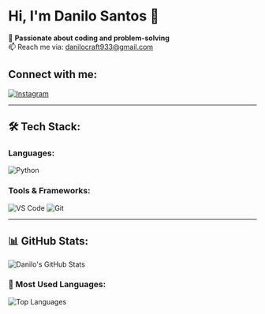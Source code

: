 # Hi, I'm Danilo Santos 👋

🔧 **Passionate about coding and problem-solving**  
📫 Reach me via: [danilocraft933@gmail.com](mailto:danilocraft933@gmail.com)

## Connect with me:
[![Instagram](https://img.shields.io/badge/-Instagram-E4405F?style=flat-square&logo=instagram&logoColor=white)](https://www.instagram.com/danilosmoura_)

---

## 🛠️ Tech Stack:
### Languages:
![Python](https://img.shields.io/badge/-Python-3776AB?style=flat-square&logo=python&logoColor=white)

### Tools & Frameworks:
![VS Code](https://img.shields.io/badge/-VS%20Code-007ACC?style=flat-square&logo=visual-studio-code&logoColor=white)
![Git](https://img.shields.io/badge/-Git-F05032?style=flat-square&logo=git&logoColor=white)

---

## 📊 GitHub Stats:
![Danilo's GitHub Stats](https://github-readme-stats.vercel.app/api?username=danilosmoura&show_icons=true&theme=radical)

### 🥇 Most Used Languages:
![Top Languages](https://github-readme-stats.vercel.app/api/top-langs/?username=danilosmoura&layout=compact&theme=radical)
